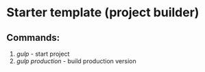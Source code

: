 # Starter template (project builder)

## Commands: ##
1. *gulp* - start project
2. *gulp production* - build production version

